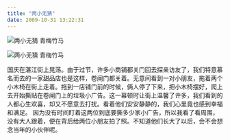 ```yaml
---
title: "两小无猜"
date: 2009-10-31 13:22:31
---
```


![两小无猜 青梅竹马](../../../images/2009/e99d92e6a285e7abb9e9a9ac.jpg "两小无猜") 

![两小无猜 青梅竹马](../../../images/2009/e4b8a4e5b08fe697a0e78c9c.jpg "两小无猜 青梅竹马") 

国庆在湛江街上晃荡。由于过节，许多小商铺都关门回去探亲访友了，我们特意慕名而去的一家甜品店也是这样，卷闸门都关着。无意间看到一对小朋友，拖着两个小木椅在街上走着。拖到一店铺门前的时候，俩人停了下来，把小木椅摆好，爬上去开始撕贴在卷闸门上的垃圾小广告。这一幕顿时让街上温馨了许多，我们看到的人都心生欢喜，却又不愿意去打扰。看着他们安安静静的，我们心里竟也感到幸福和满足。 因为没有时间盯着这两位到底要撕多少家小广告，所以我看了看周围，没有大人跟着，便在背后给两位小朋友拍了照。不知道他们长大了以后，会不会想念当年的小伙伴呢。